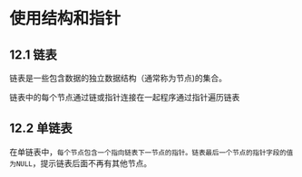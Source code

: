 # 使用结构和指针

## 12.1 链表

链表是一些包含数据的独立数据结构（通常称为节点)的集合。

链表中的每个节点通过链或指针连接在一起程序通过指针遍历链表

## 12.2 单链表

在单链表中，`每个节点包含一个指向链表下一节点的指针。链表最后一个节点的指针字段的值为NULL`，提示链表后面不再有其他节点。